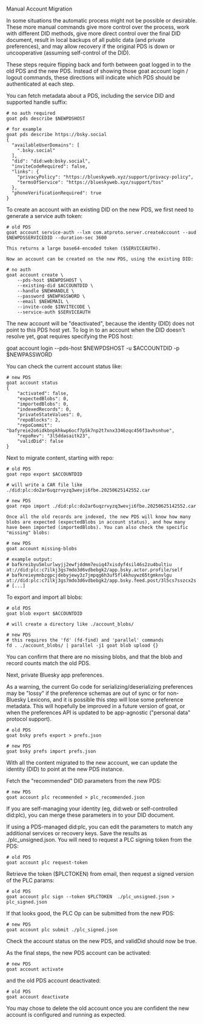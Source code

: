 Manual Account Migration

In some situations the automatic process might not be possible or desirable. These more manual commands give more control over the process, work with different DID methods, give more direct control over the final DID document, result in local backups of all public data (and private preferences), and may allow recovery if the original PDS is down or uncooperative (assuming self-control of the DID).

These steps require flipping back and forth between goat logged in to the old PDS and the new PDS. Instead of showing those goat account login / logout commands, these directions will indicate which PDS should be authenticated at each step.

You can fetch metadata about a PDS, including the service DID and supported handle suffix:

```
# no auth required
goat pds describe $NEWPDSHOST

# for example
goat pds describe https://bsky.social
{
  "availableUserDomains": [
    ".bsky.social"
  ],
  "did": "did:web:bsky.social",
  "inviteCodeRequired": false,
  "links": {
    "privacyPolicy": "https://blueskyweb.xyz/support/privacy-policy",
    "termsOfService": "https://blueskyweb.xyz/support/tos"
  },
  "phoneVerificationRequired": true
}
```

To create an account with an existing DID on the new PDS, we first need to generate a service auth token:

```
# old PDS
goat account service-auth --lxm com.atproto.server.createAccount --aud $NEWPDSSERVICEDID --duration-sec 3600

This returns a large base64-encoded token ($SERVICEAUTH).

Now an account can be created on the new PDS, using the existing DID:

# no auth
goat account create \
    --pds-host $NEWPDSHOST \
    --existing-did $ACCOUNTDID \
    --handle $NEWHANDLE \
    --password $NEWPASSWORD \
    --email $NEWEMAIL \
    --invite-code $INVITECODE \
    --service-auth $SERVICEAUTH
```

The new account will be "deactivated", because the identity (DID) does not point to this PDS host yet. To log in to an account when the DID doesn't resolve yet, goat requires specifying the PDS host:

goat account login --pds-host $NEWPDSHOST -u $ACCOUNTDID -p $NEWPASSWORD

You can check the current account status like:

```
# new PDS
goat account status
{
    "activated": false,
    "expectedBlobs": 0,
    "importedBlobs": 0,
    "indexedRecords": 0,
    "privateStateValues": 0,
    "repoBlocks": 2,
    "repoCommit": "bafyreie2o6idkbnpkhkwp6ocf7p5k7np2t7xnx3346zqc456f3avhsnhue",
    "repoRev": "3l5ddasaitk23",
    "validDid": false
}
```
Next to migrate content, starting with repo:


```
# old PDS
goat repo export $ACCOUNTDID

# will write a CAR file like ./did:plc:do2ar6uqzrvyzq3wevji6fbe.20250625142552.car

# new PDS
goat repo import ./did:plc:do2ar6uqzrvyzq3wevji6fbe.20250625142552.car

Once all the old records are indexed, the new PDS will know how many blobs are expected (expectedBlobs in account status), and how many have been imported (importedBlobs). You can also check the specific "missing" blobs:

# new PDS
goat account missing-blobs

# example output:
# bafkreibyu5mlurlwyjj2ewfjddmm7euiq47xisdyf4sil46s2zu4bultiu	at://did:plc:c7ilkj3gs7mdo3d6vdbebgk2/app.bsky.actor.profile/self
# bafkreieymnbzgpcjdebyjewy3z7jmpqg6h3uf5fl4khuywz65tgmknvlgu	at://did:plc:c7ilkj3gs7mdo3d6vdbebgk2/app.bsky.feed.post/3l5cs7sszcx2s
# [...]
```

To export and import all blobs:

```
# old PDS
goat blob export $ACCOUNTDID

# will create a directory like ./account_blobs/

# new PDS
# this requires the 'fd' (fd-find) and 'parallel' commands
fd . ./account_blobs/ | parallel -j1 goat blob upload {}
```

You can confirm that there are no missing blobs, and that the blob and record counts match the old PDS.

Next, private Bluesky app preferences.

As a warning, the current Go code for serializing/deserializing preferences may be "lossy" if the preference schemas are out of sync or for non-Bluesky Lexicons, and it is possible this step will lose some preference metadata. This will hopefully be improved in a future version of goat, or when the preferences API is updated to be app-agnostic ("personal data" protocol support).

```
# old PDS
goat bsky prefs export > prefs.json

# new PDS
goat bsky prefs import prefs.json
```

With all the content migrated to the new account, we can update the identity (DID) to point at the new PDS instance.

Fetch the "recommended" DID parameters from the new PDS:

```
# new PDS
goat account plc recommended > plc_recommended.json
```
If you are self-managing your identity (eg, did:web or self-controlled did:plc), you can merge these parameters in to your DID document.

If using a PDS-managed did:plc, you can edit the parameters to match any additional services or recovery keys. Save the results as ./plc_unsigned.json. You will need to request a PLC signing token from the PDS:
```
# old PDS
goat account plc request-token
```

Retrieve the token ($PLCTOKEN) from email, then request a signed version of the PLC params:

```
# old PDS
goat account plc sign --token $PLCTOKEN  ./plc_unsigned.json > plc_signed.json
```

If that looks good, the PLC Op can be submitted from the new PDS:

```
# new PDS
goat account plc submit ./plc_signed.json
```

Check the account status on the new PDS, and validDid should now be true.

As the final steps, the new PDS account can be activated:

```
# new PDS
goat account activate
```

and the old PDS account deactivated:

```
# old PDS
goat account deactivate
```
You may chose to delete the old account once you are confident the new account is configured and running as expected.